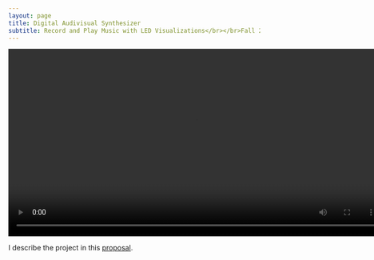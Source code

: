 ```yaml
---
layout: page
title: Digital Audivisual Synthesizer
subtitle: Record and Play Music with LED Visualizations</br></br>Fall 2018
---
```


<video width="750" controls>
  <source src="/img/MIDIvisualizer.mp4" type="video/mp4">
</video>

I describe the project in this [proposal](https://vickimoran.github.io/uPs_Proposal.pdf).
